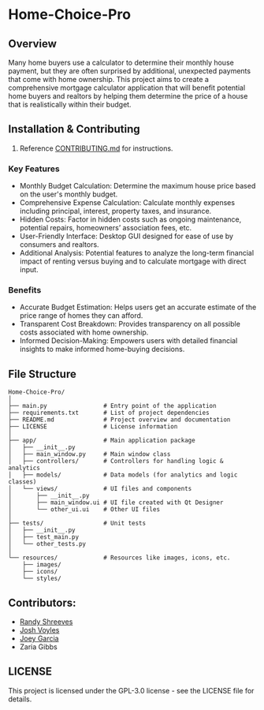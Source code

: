# **Home-Choice-Pro**

## **Overview**
Many home buyers use a calculator to determine their monthly house payment, but they are often surprised by additional, unexpected payments that come with home ownership. This project aims to create a comprehensive mortgage calculator application that will benefit potential home buyers and realtors by helping them determine the price of a house that is realistically within their budget.

## **Installation & Contributing**
1. Reference [CONTRIBUTING.md](https://github.com/Josh-Voyles/Home-Choice-Pro/blob/develop/CONTRIBUTING.md) for instructions. 

### **Key Features**
-  Monthly Budget Calculation: Determine the maximum house price based on the user's monthly budget.
-  Comprehensive Expense Calculation: Calculate monthly expenses including principal, interest, property taxes, and insurance.
-  Hidden Costs: Factor in hidden costs such as ongoing maintenance, potential repairs, homeowners’ association fees, etc.
-  User-Friendly Interface: Desktop GUI designed for ease of use by consumers and realtors.
-  Additional Analysis: Potential features to analyze the long-term financial impact of renting versus buying and to calculate mortgage with direct input.


### **Benefits**
-  Accurate Budget Estimation: Helps users get an accurate estimate of the price range of homes they can afford.
-  Transparent Cost Breakdown: Provides transparency on all possible costs associated with home ownership.
-  Informed Decision-Making: Empowers users with detailed financial insights to make informed home-buying decisions.

## **File Structure**
```
Home-Choice-Pro/
│
├── main.py                # Entry point of the application
├── requirements.txt       # List of project dependencies
├── README.md              # Project overview and documentation
├── LICENSE                # License information
│
├── app/                   # Main application package
│   ├── __init__.py
│   ├── main_window.py     # Main window class
│   ├── controllers/       # Controllers for handling logic & analytics
│   ├── models/            # Data models (for analytics and logic classes)
│   └── views/             # UI files and components
│       ├── __init__.py
│       ├── main_window.ui # UI file created with Qt Designer
│       └── other_ui.ui    # Other UI files
│
├── tests/                 # Unit tests
│   ├── __init__.py
│   ├── test_main.py
│   └── other_tests.py
│
└── resources/             # Resources like images, icons, etc.
    ├── images/
    ├── icons/
    └── styles/
```

## **Contributors:**
- [Randy Shreeves](https://github.com/randy-shreeves)
- [Josh Voyles](https://github.com/Josh-Voyles)
- [Joey Garcia](https://github.com/YouKnowJoey)
- Zaria Gibbs

## LICENSE
This project is licensed under the GPL-3.0 license - see the LICENSE file for details.
